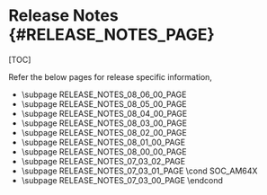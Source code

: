 # Release Notes {#RELEASE_NOTES_PAGE}

[TOC]

Refer the below pages for release specific information,

- \subpage RELEASE_NOTES_08_06_00_PAGE
- \subpage RELEASE_NOTES_08_05_00_PAGE
- \subpage RELEASE_NOTES_08_04_00_PAGE
- \subpage RELEASE_NOTES_08_03_00_PAGE
- \subpage RELEASE_NOTES_08_02_00_PAGE
- \subpage RELEASE_NOTES_08_01_00_PAGE
- \subpage RELEASE_NOTES_08_00_00_PAGE
- \subpage RELEASE_NOTES_07_03_02_PAGE
- \subpage RELEASE_NOTES_07_03_01_PAGE
\cond SOC_AM64X
- \subpage RELEASE_NOTES_07_03_00_PAGE
\endcond
